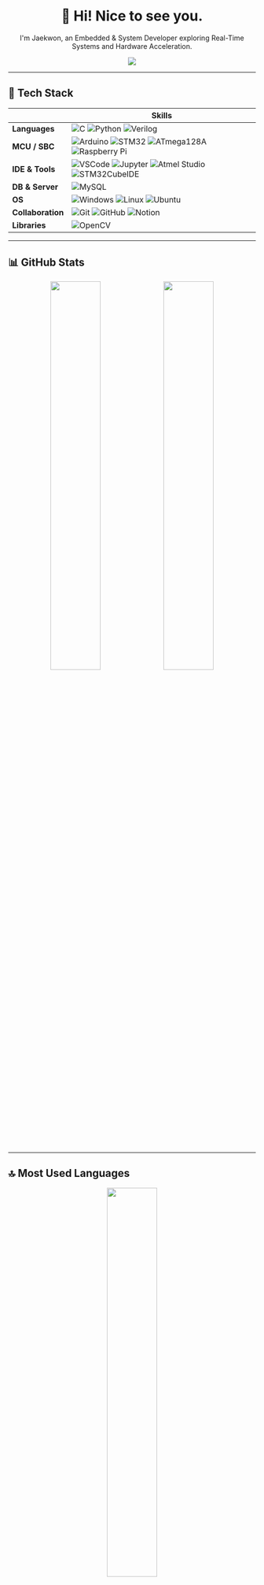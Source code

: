 <h1 align="center">👋 Hi! Nice to see you.</h1>
<p align="center">I'm Jaekwon, an Embedded & System Developer exploring Real-Time Systems and Hardware Acceleration.</p>

<p align="center">
  <img src="https://readme-typing-svg.herokuapp.com?color=7F96FF&center=true&vCenter=true&lines=💡+C+%7C+Python+%7C+Verilog;🔧+Arduino+%7C+STM32+%7C+ATmega128A+%7C+Raspberry+Pi;🧠+RTOS+%7C+HW%2FSW+Co-Design+%7C+OpenCV;🚀+Striving+for+Robust+and+Scalable+Systems!" />
</p>

---

## 🚀 Tech Stack

| | Skills |
|--|--|
| **Languages** | ![C](https://img.shields.io/badge/C-00599C?style=flat&logo=c&logoColor=white) ![Python](https://img.shields.io/badge/Python-3776AB?style=flat&logo=python&logoColor=white) ![Verilog](https://img.shields.io/badge/Verilog-FA5252?style=flat&logoColor=white) |
| **MCU / SBC** | ![Arduino](https://img.shields.io/badge/Arduino-00979D?style=flat&logo=arduino&logoColor=white) ![STM32](https://img.shields.io/badge/STM32-03234B?style=flat&logo=stmicroelectronics&logoColor=white) ![ATmega128A](https://img.shields.io/badge/ATmega128A-FF6F00?style=flat) ![Raspberry Pi](https://img.shields.io/badge/Raspberry_Pi-C51A4A?style=flat&logo=raspberry-pi&logoColor=white) |
| **IDE & Tools** | ![VSCode](https://img.shields.io/badge/VS_Code-007ACC?style=flat&logo=visual-studio-code&logoColor=white) ![Jupyter](https://img.shields.io/badge/Jupyter_Notebook-F37626?style=flat&logo=jupyter&logoColor=white) ![Atmel Studio](https://img.shields.io/badge/Atmel_Studio-0A0A0A?style=flat) ![STM32CubeIDE](https://img.shields.io/badge/STM32CubeIDE-1E63AF?style=flat) |
| **DB & Server** | ![MySQL](https://img.shields.io/badge/MySQL-4479A1?style=flat&logo=mysql&logoColor=white) |
| **OS** | ![Windows](https://img.shields.io/badge/Windows10-0078D6?style=flat&logo=windows&logoColor=white) ![Linux](https://img.shields.io/badge/Linux-FCC624?style=flat&logo=linux&logoColor=black) ![Ubuntu](https://img.shields.io/badge/Ubuntu-E95420?style=flat&logo=ubuntu&logoColor=white) |
| **Collaboration** | ![Git](https://img.shields.io/badge/Git-F05032?style=flat&logo=git&logoColor=white) ![GitHub](https://img.shields.io/badge/GitHub-181717?style=flat&logo=github&logoColor=white) ![Notion](https://img.shields.io/badge/Notion-000000?style=flat&logo=notion&logoColor=white) |
| **Libraries** | ![OpenCV](https://img.shields.io/badge/OpenCV-5C3EE8?style=flat&logo=opencv&logoColor=white) |

---

## 📊 GitHub Stats

<p align="center">
  <img src="https://github-readme-stats.vercel.app/api?username=YOUR_GITHUB_ID&show_icons=true&theme=default" width="45%" />
  <img src="https://github-readme-streak-stats.herokuapp.com/?user=YOUR_GITHUB_ID" width="45%" />
</p>

---

## 🔝 Most Used Languages

<p align="center">
  <img src="https://github-readme-stats.vercel.app/api/top-langs/?username=YOUR_GITHUB_ID&layout=compact" width="45%">
</p>

---

## 🔍 Visitors

<p align="center">
  <img src="https://komarev.com/ghpvc/?username=YOUR_GITHUB_ID&label=Profile+Views" alt="visitor counter"/>
</p>

---

## 💬 About Me

> 저는 **C / Python 기반의 MCU 제어**, **Verilog 기반의 디지털 설계**, 그리고  
> **STM32, Arduino, Raspberry Pi를 활용한 임베디드 시스템 개발**에 강점을 가지고 있어요.  
> 실시간성, 구조적 확장성, 그리고 협업 중심 개발을 추구합니다.  
> **사람을 위한 기술**을 만드는 개발자로 성장하고 있습니다. 🌱

---

## 📫 Contact

- 📧 Email: plzvet@naver.com  
- 🌐 Blog/Portfolio: [링크](https://yourportfolio.link)

---
